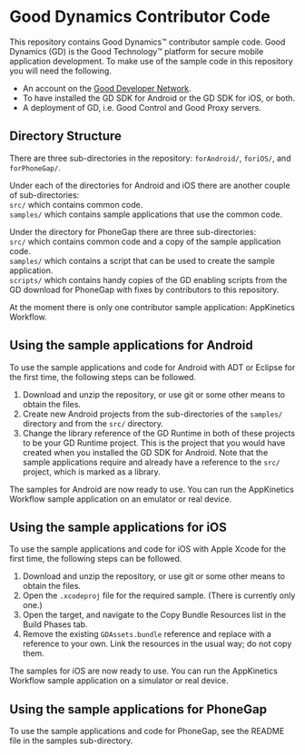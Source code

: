 Good Dynamics Contributor Code
==============================
This repository contains Good Dynamics&trade; contributor sample code. Good
Dynamics (GD) is the Good Technology&trade; platform for secure mobile
application development. To make use of the sample code in this repository you
will need the following.

- An account on the [Good Developer Network](https://developer.good.com).
- To have installed the GD SDK for Android or the GD SDK for iOS, or both.
- A deployment of GD, i.e. Good Control and Good Proxy servers.

Directory Structure
-------------------
There are three sub-directories in the repository: `forAndroid/`, `foriOS/`, and
`forPhoneGap/`.

Under each of the directories for Android and iOS there are another couple of
sub-directories:  
`src/` which contains common code.  
`samples/` which contains sample applications that use the common code.

Under the directory for PhoneGap there are three sub-directories:  
`src/` which contains common code and a copy of the sample application code.  
`samples/` which contains a script that can be used to create the sample
application.  
`scripts/` which contains handy copies of the GD enabling scripts from the GD
download for PhoneGap with fixes by contributors to this repository.

At the moment there is only one contributor sample application: AppKinetics
Workflow.

Using the sample applications for Android
-----------------------------------------
To use the sample applications and code for Android with ADT or Eclipse for the
first time, the following steps can be followed.

1.  Download and unzip the repository, or use git or some other means to obtain
    the files.
2.  Create new Android projects from the sub-directories of the `samples/`
    directory and from the `src/` directory.
3.  Change the library reference of the GD Runtime in both of these projects to
    be your GD Runtime project. This is the project that you would have created
    when you installed the GD SDK for Android. Note that the sample applications
    require and already have a reference to the `src/` project, which is marked
    as a library.

The samples for Android are now ready to use. You can run the AppKinetics
Workflow sample application on an emulator or real device.

Using the sample applications for iOS
-------------------------------------
To use the sample applications and code for iOS with Apple Xcode for the first
time, the following steps can be followed.

1.  Download and unzip the repository, or use git or some other means to obtain
    the files.
2.  Open the `.xcodeproj` file for the required sample. (There is currently only
    one.)
3.  Open the target, and navigate to the Copy Bundle Resources list in the Build
    Phases tab.
4.  Remove the existing `GDAssets.bundle` reference and replace with a reference
    to your own. Link the resources in the usual way; do not copy them.

The samples for iOS are now ready to use. You can run the AppKinetics Workflow
sample application on a simulator or real device.

Using the sample applications for PhoneGap
------------------------------------------
To use the sample applications and code for PhoneGap, see the README file in the
samples sub-directory.